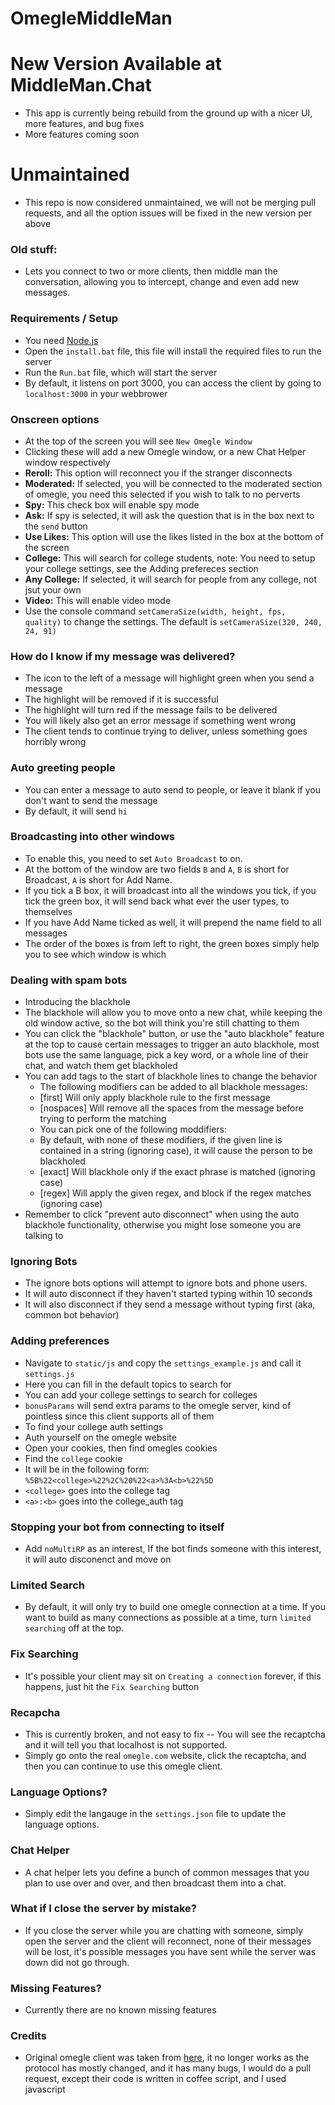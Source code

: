OmegleMiddleMan
===============

# New Version Available at MiddleMan.Chat
 - This app is currently being rebuild from the ground up with a nicer UI, more features, and bug fixes
 - More features coming soon

# Unmaintained
 - This repo is now considered unmaintained, we will not be merging pull requests, and all the option issues will be fixed in the new version per above

### Old stuff:

 - Lets you connect to two or more clients, then middle man the conversation, allowing you to intercept, change and even add new messages.

### Requirements / Setup
 - You need [Node.js](http://nodejs.org/)
 - Open the `install.bat` file, this file will install the required files to run the server
 - Run the `Run.bat` file, which will start the server
 - By default, it listens on port 3000, you can access the client by going to `localhost:3000` in your webbrower

### Onscreen options
 - At the top of the screen you will see `New Omegle Window`
 - Clicking these will add a new Omegle window, or a new Chat Helper window respectively
 - **Reroll:** This option will reconnect you if the stranger disconnects
 - **Moderated:** If selected, you will be connected to the moderated section of omegle, you need this selected if you wish to talk to no perverts
 - **Spy:** This check box will enable spy mode
 - **Ask:** If spy is selected, it will ask the question that is in the box next to the `send` button
 - **Use Likes:** This option will use the likes listed in the box at the bottom of the screen
 - **College:** This will search for college students, note: You need to setup your college settings, see the Adding prefereces section
 - **Any College:** If selected, it will search for people from any college, not jsut your own
 - **Video:** This will enable video mode
  - Use the console command `setCameraSize(width, height, fps, quality)` to change the settings. The default is `setCameraSize(320, 240, 24, 91)`

### How do I know if my message was delivered?
 - The icon to the left of a message will highlight green when you send a message
 - The highlight will be removed if it is successful
 - The highlight will turn red if the message fails to be delivered
 - You will likely also get an error message if something went wrong
 - The client tends to continue trying to deliver, unless something goes horribly wrong

### Auto greeting people
 - You can enter a message to auto send to people, or leave it blank if you don't want to send the message
 - By default, it will send `hi`

### Broadcasting into other windows
 - To enable this, you need to set `Auto Broadcast` to on.
 - At the bottom of the window are two fields `B` and `A`, `B` is short for Broadcast, `A` is short for Add Name.
 - If you tick a B box, it will broadcast into all the windows you tick, if you tick the green box, it will send back what ever the user types, to themselves
 - If you have Add Name ticked as well, it will prepend the name field to all messages
 - The order of the boxes is from left to right, the green boxes simply help you to see which window is which

### Dealing with spam bots
 - Introducing the blackhole
 - The blackhole will allow you to move onto a new chat, while keeping the old window active, so the bot will think you're still chatting to them
 - You can click the "blackhole" button, or use the "auto blackhole" feature at the top to cause certain messages to trigger an auto blackhole, most bots use the same language, pick a key word, or a whole line of their chat, and watch them get blackholed
 - You can add tags to the start of blackhole lines to change the behavior
   - The following modifiers can be added to all blackhole messages:
    - [first] Will only apply blackhole rule to the first message
    - [nospaces] Will remove all the spaces from the message before trying to perform the matching
   - You can pick one of the following moddifiers:
    - By default, with none of these modifiers, if the given line is contained in a string (ignoring case), it will cause the person to be blackholed
    - [exact] Will blackhole only if the exact phrase is matched (ignoring case)
    - [regex] Will apply the given regex, and block if the regex matches (ignoring case)
 - Remember to click "prevent auto disconnect" when using the auto blackhole functionality, otherwise you might lose someone you are talking to

### Ignoring Bots
 - The ignore bots options will attempt to ignore bots and phone users.
 - It will auto disconnect if they haven't started typing within 10 seconds
 - It will also disconnect if they send a message without typing first (aka, common bot behavior)

### Adding preferences
 - Navigate to `static/js` and copy the `settings_example.js` and call it `settings.js`
 - Here you can fill in the default topics to search for
 - You can add your college settings to search for colleges
 - `bonusParams` will send extra params to the omegle server, kind of pointless since this client supports all of them
 - To find your college auth settings
  - Auth yourself on the omegle website
  - Open your cookies, then find omegles cookies
  - Find the `college` cookie
  - It will be in the following form: `%5B%22<college>%22%2C%20%22<a>%3A<b>%22%5D`
  - `<college>` goes into the college tag
  - `<a>:<b>` goes into the college_auth tag

### Stopping your bot from connecting to itself
 - Add `noMultiRP` as an interest, If the bot finds someone with this interest, it will auto disconenct and move on

### Limited Search
 - By default, it will only try to build one omegle connection at a time. If you want to build as many connections as possible at a time, turn `limited searching` off at the top.

### Fix Searching
 - It's possible your client may sit on `Creating a connection` forever, if this happens, just hit the `Fix Searching` button

### Recapcha
 - This is currently broken, and not easy to fix -- You will see the recaptcha and it will tell you that localhost is not supported.
 - Simply go onto the real `omegle.com` website, click the recaptcha, and then you can continue to use this omegle client.

### Language Options?
 - Simply edit the langauge in the `settings.json` file to update the language options.

### Chat Helper
 - A chat helper lets you define a bunch of common messages that you plan to use over and over, and then broadcast them into a chat.

### What if I close the server by mistake?
- If you close the server while you are chatting with someone, simply open the server and the client will reconnect, none of their messages will be lost, it's possible messages you have sent while the server was down did not go through.

### Missing Features?
 - Currently there are no known missing features

### Credits
 - Original omegle client was taken from [here](https://github.com/CRogers/omegle), it no longer works as the protocol has mostly changed, and it has many bugs, I would do a pull request, except their code is written in coffee script, and I used javascript
